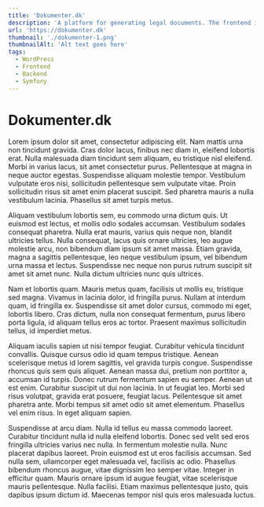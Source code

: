 ```yaml
---
title: 'Dokumenter.dk'
description: 'A platform for generating legal documents. The frontend including the shop and user-area is built in WordPress, and the document engine is built using Symfony.'
url: 'https://dokumenter.dk'
thumbnail: './dokumenter-1.png'
thumbnailAlt: 'Alt text goes here'
tags:
  - WordPress
  - Frontend
  - Backend
  - Symfony
---
```


# Dokumenter.dk

Lorem ipsum dolor sit amet, consectetur adipiscing elit. Nam mattis urna non tincidunt gravida. Cras dolor lacus, finibus nec diam in, eleifend lobortis erat. Nulla malesuada diam tincidunt sem aliquam, eu tristique nisl eleifend. Morbi in varius lacus, sit amet consectetur purus. Pellentesque at magna in neque auctor egestas. Suspendisse aliquam molestie tempor. Vestibulum vulputate eros nisi, sollicitudin pellentesque sem vulputate vitae. Proin sollicitudin risus sit amet enim placerat suscipit. Sed pharetra mauris a nulla vestibulum lacinia. Phasellus sit amet turpis metus.

Aliquam vestibulum lobortis sem, eu commodo urna dictum quis. Ut euismod est lectus, et mollis odio sodales accumsan. Vestibulum sodales consequat pharetra. Nulla erat mauris, varius quis neque non, blandit ultricies tellus. Nulla consequat, lacus quis ornare ultricies, leo augue molestie arcu, non bibendum diam ipsum sit amet massa. Etiam gravida, magna a sagittis pellentesque, leo neque vestibulum ipsum, vel bibendum urna massa et lectus. Suspendisse nec neque non purus rutrum suscipit sit amet sit amet nunc. Nulla dictum ultricies nunc quis ultrices.

Nam et lobortis quam. Mauris metus quam, facilisis ut mollis eu, tristique sed magna. Vivamus in lacinia dolor, id fringilla purus. Nullam at interdum quam, id fringilla ex. Suspendisse sit amet dolor cursus, commodo mi eget, lobortis libero. Cras dictum, nulla non consequat fermentum, purus libero porta ligula, id aliquam tellus eros ac tortor. Praesent maximus sollicitudin tellus, id imperdiet metus.

Aliquam iaculis sapien ut nisi tempor feugiat. Curabitur vehicula tincidunt convallis. Quisque cursus odio id quam tempus tristique. Aenean scelerisque metus id lorem sagittis, vel gravida turpis congue. Suspendisse rhoncus quis sem quis aliquet. Aenean massa dui, pretium non porttitor a, accumsan id turpis. Donec rutrum fermentum sapien eu semper. Aenean ut est enim. Curabitur suscipit ut dui non lacinia. In ut feugiat leo. Morbi sed risus volutpat, gravida erat posuere, feugiat lacus. Pellentesque sit amet pharetra ante. Morbi tempus sit amet odio sit amet elementum. Phasellus vel enim risus. In eget aliquam sapien.

Suspendisse at arcu diam. Nulla id tellus eu massa commodo laoreet. Curabitur tincidunt nulla id nulla eleifend lobortis. Donec sed velit sed eros fringilla ultricies varius nec nulla. In fermentum molestie nulla. Nunc placerat dapibus laoreet. Proin euismod est ut eros facilisis accumsan. Sed nulla sem, ullamcorper eget malesuada vel, facilisis ac odio. Phasellus bibendum rhoncus augue, vitae dignissim leo semper vitae. Integer in efficitur quam. Mauris ornare ipsum id augue feugiat, vitae scelerisque mauris pellentesque. Nulla facilisi. Etiam maximus pellentesque justo, quis dapibus ipsum dictum id. Maecenas tempor nisl quis eros malesuada luctus. 
